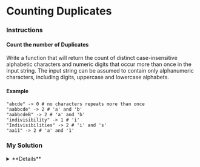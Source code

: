 # Counting Duplicates

### Instructions

#### Count the number of Duplicates

Write a function that will return the count of distinct case-insensitive alphabetic characters and numeric digits that occur more than once in the input string. The input string can be assumed to contain only alphanumeric characters, including digits, uppercase and lowercase alphabets.

#### Example

```
"abcde" -> 0 # no characters repeats more than once
"aabbcde" -> 2 # 'a' and 'b'
"aabbcdeB" -> 2 # 'a' and 'b'
"indivisibility" -> 1 # 'i'
"Indivisibilities" -> 2 # 'i' and 's'
"aa11" -> 2 # 'a' and '1'
```

### My Solution

<details>
  <summary>**Details**</summary>
  <p>
```js
function duplicateCount(text){

  const textUpperCase = text.toUpperCase();
  const overlap = [];
  for(char of textUpperCase){
    overlap.indexOf(char) === -1 && textUpperCase.split(char).length > 2 && overlap.push(char);
  }
  return overlap.length;
}
```
  </p>
</details>

